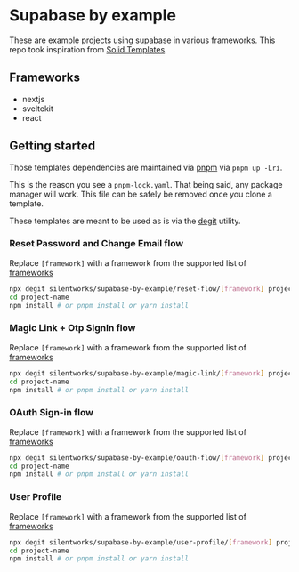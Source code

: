 # Supabase by example

These are example projects using supabase in various frameworks. This repo took inspiration from [Solid Templates](https://github.com/solidjs/templates).

## Frameworks

- nextjs
- sveltekit
- react

## Getting started

Those templates dependencies are maintained via [pnpm](https://pnpm.io) via `pnpm up -Lri`.

This is the reason you see a `pnpm-lock.yaml`. That being said, any package manager will work. This file can be safely be removed once you clone a template.

These templates are meant to be used as is via the [degit](https://github.com/Rich-Harris/degit) utility.

### Reset Password and Change Email flow

Replace `[framework]` with a framework from the supported list of [frameworks](#Frameworks)

```bash
npx degit silentworks/supabase-by-example/reset-flow/[framework] project-name
cd project-name
npm install # or pnpm install or yarn install
```

### Magic Link + Otp SignIn flow

Replace `[framework]` with a framework from the supported list of [frameworks](#Frameworks)

```bash
npx degit silentworks/supabase-by-example/magic-link/[framework] project-name
cd project-name
npm install # or pnpm install or yarn install
```

### OAuth Sign-in flow

Replace `[framework]` with a framework from the supported list of [frameworks](#Frameworks)

```bash
npx degit silentworks/supabase-by-example/oauth-flow/[framework] project-name
cd project-name
npm install # or pnpm install or yarn install
```

### User Profile

Replace `[framework]` with a framework from the supported list of [frameworks](#Frameworks)

```bash
npx degit silentworks/supabase-by-example/user-profile/[framework] project-name
cd project-name
npm install # or pnpm install or yarn install
```
